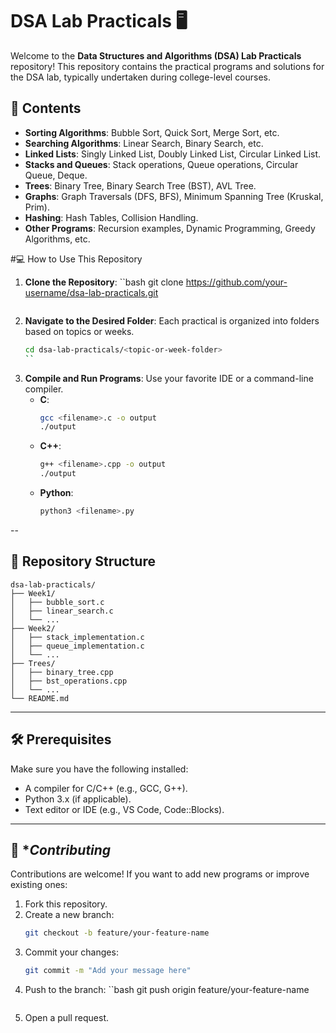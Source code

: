 

# DSA Lab Practicals 🖥️

Welcome to the **Data Structures and Algorithms (DSA) Lab Practicals** repository! This repository contains the practical programs and solutions for the DSA lab, typically undertaken during college-level courses.



## 📌 Contents

- **Sorting Algorithms**: Bubble Sort, Quick Sort, Merge Sort, etc.
- **Searching Algorithms**: Linear Search, Binary Search, etc.
- **Linked Lists**: Singly Linked List, Doubly Linked List, Circular Linked List.
- **Stacks and Queues**: Stack operations, Queue operations, Circular Queue, Deque.
- **Trees**: Binary Tree, Binary Search Tree (BST), AVL Tree.
- **Graphs**: Graph Traversals (DFS, BFS), Minimum Spanning Tree (Kruskal, Prim).
- **Hashing**: Hash Tables, Collision Handling.
- **Other Programs**: Recursion examples, Dynamic Programming, Greedy Algorithms, etc.



#💻 How to Use This Repository

1. **Clone the Repository**:
   ``bash
   git clone https://github.com/your-username/dsa-lab-practicals.git
   ```
2. **Navigate to the Desired Folder**:
   Each practical is organized into folders based on topics or weeks.
   ```bash
   cd dsa-lab-practicals/<topic-or-week-folder>
   ``
3. **Compile and Run Programs**:
   Use your favorite IDE or a command-line compiler.
   - **C**:
     ```bash
     gcc <filename>.c -o output
     ./output
     ```
   - **C++**:
     ```bash
     g++ <filename>.cpp -o output
     ./output
     ```
   - **Python**:
     ```bash
     python3 <filename>.py
     ```

--

## 📁 **Repository Structure**

```
dsa-lab-practicals/
├── Week1/
│   ├── bubble_sort.c
│   ├── linear_search.c
│   └── ...
├── Week2/
│   ├── stack_implementation.c
│   ├── queue_implementation.c
│   └── ...
├── Trees/
│   ├── binary_tree.cpp
│   ├── bst_operations.cpp
│   └── ...
└── README.md
```

---

## 🛠️ **Prerequisites**

Make sure you have the following installed:

- A compiler for C/C++ (e.g., GCC, G++).
- Python 3.x (if applicable).
- Text editor or IDE (e.g., VS Code, Code::Blocks).

---

## 🚀 **Contributing*

Contributions are welcome! If you want to add new programs or improve existing ones:

1. Fork this repository.
2. Create a new branch:
   ```bash
   git checkout -b feature/your-feature-name
   ```
3. Commit your changes:
   ```bash
   git commit -m "Add your message here"
   ```
4. Push to the branch:
   ``bash
   git push origin feature/your-feature-name
   ```
5. Open a pull request.




